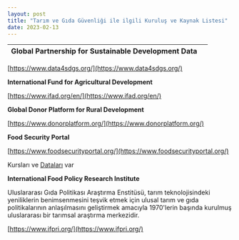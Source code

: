 ```yaml
---
layout: post
title: "Tarım ve Gıda Güvenliği ile ilgili Kuruluş ve Kaynak Listesi"
date: 2023-02-13
---
```


| **Global Partnership for Sustainable Development Data** |  |
| --- | --- |

[https://www.data4sdgs.org/](https://www.data4sdgs.org/)

**International Fund for Agricultural Development**

[https://www.ifad.org/en/](https://www.ifad.org/en/)

**Global Donor Platform for Rural Development**

[https://www.donorplatform.org/](https://www.donorplatform.org/)

**Food Security Portal**

[https://www.foodsecurityportal.org/](https://www.foodsecurityportal.org/)

Kursları ve [Dataları](https://api.foodsecurityportal.org/dataset/?q=food+security) var

**International Food Policy Research Institute**

Uluslararası Gıda Politikası Araştırma Enstitüsü, tarım teknolojisindeki yeniliklerin benimsenmesini teşvik etmek için ulusal tarım ve gıda politikalarının anlaşılmasını geliştirmek amacıyla 1970'lerin başında kurulmuş uluslararası bir tarımsal araştırma merkezidir.

[https://www.ifpri.org/](https://www.ifpri.org/)
